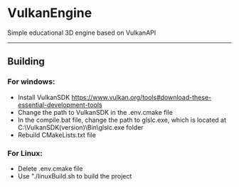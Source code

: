 # VulkanEngine
Simple educational 3D engine based on VulkanAPI
___
## Building
### For windows:
- Install VulkanSDK https://www.vulkan.org/tools#download-these-essential-development-tools
- Change the path to VulkanSDK in the .env.cmake file
- In the compile.bat file, change the path to glslc.exe, which is located at C:\VulkanSDK\(version)\Bin\glslc.exe folder
- Rebuild CMakeLists.txt file

### For Linux:
- Delete .env.cmake file
- Use "./linuxBuild.sh to build the project
